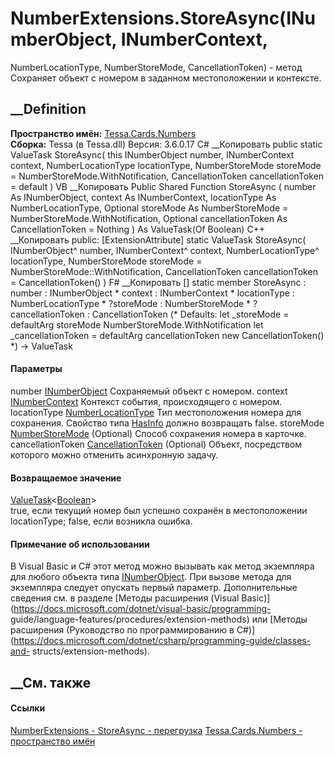 # NumberExtensions.StoreAsync(INumberObject, INumberContext,
NumberLocationType, NumberStoreMode, CancellationToken) - метод
Сохраняет объект с номером в заданном местоположении и контексте.
## __Definition
 **Пространство имён:** [Tessa.Cards.Numbers](N_Tessa_Cards_Numbers.htm)  
 **Сборка:** Tessa (в Tessa.dll) Версия: 3.6.0.17
C# __Копировать
     public static ValueTask<bool> StoreAsync(
    	this INumberObject number,
    	INumberContext context,
    	NumberLocationType locationType,
    	NumberStoreMode storeMode = NumberStoreMode.WithNotification,
    	CancellationToken cancellationToken = default
    )
VB __Копировать
    <ExtensionAttribute>
    Public Shared Function StoreAsync ( 
    	number As INumberObject,
    	context As INumberContext,
    	locationType As NumberLocationType,
    	Optional storeMode As NumberStoreMode = NumberStoreMode.WithNotification,
    	Optional cancellationToken As CancellationToken = Nothing
    ) As ValueTask(Of Boolean)
C++ __Копировать
     public:
    [ExtensionAttribute]
    static ValueTask<bool> StoreAsync(
    	INumberObject^ number, 
    	INumberContext^ context, 
    	NumberLocationType^ locationType, 
    	NumberStoreMode storeMode = NumberStoreMode::WithNotification, 
    	CancellationToken cancellationToken = CancellationToken()
    )
F# __Копировать
     [<ExtensionAttribute>]
    static member StoreAsync : 
            number : INumberObject * 
            context : INumberContext * 
            locationType : NumberLocationType * 
            ?storeMode : NumberStoreMode * 
            ?cancellationToken : CancellationToken 
    (* Defaults:
            let _storeMode = defaultArg storeMode NumberStoreMode.WithNotification
            let _cancellationToken = defaultArg cancellationToken new CancellationToken()
    *)
    -> ValueTask<bool> 
#### Параметры
number [INumberObject](T_Tessa_Cards_Numbers_INumberObject.htm)
    Сохраняемый объект с номером.
context [INumberContext](T_Tessa_Cards_Numbers_INumberContext.htm)
    Контекст события, происходящего с номером.
locationType
[NumberLocationType](T_Tessa_Cards_Numbers_NumberLocationType.htm)
     Тип местоположения номера для сохранения. Свойство типа [HasInfo](P_Tessa_Cards_Numbers_NumberLocationType_HasInfo.htm) должно возвращать false. 
storeMode [NumberStoreMode](T_Tessa_Cards_Numbers_NumberStoreMode.htm)
(Optional)
    Способ сохранения номера в карточке.
cancellationToken
[CancellationToken](https://learn.microsoft.com/dotnet/api/system.threading.cancellationtoken)
(Optional)
    Объект, посредством которого можно отменить асинхронную задачу.
#### Возвращаемое значение
[ValueTask](https://learn.microsoft.com/dotnet/api/system.threading.tasks.valuetask-1)<[Boolean](https://learn.microsoft.com/dotnet/api/system.boolean)>  
true, если текущий номер был успешно сохранён в местоположении locationType;
false, если возникла ошибка.
#### Примечание об использовании
В Visual Basic и C# этот метод можно вызывать как метод экземпляра для любого
объекта типа [INumberObject](T_Tessa_Cards_Numbers_INumberObject.htm). При
вызове метода для экземпляра следует опускать первый параметр. Дополнительные
сведения см. в разделе [Методы расширения (Visual
Basic)](https://docs.microsoft.com/dotnet/visual-basic/programming-
guide/language-features/procedures/extension-methods) или [Методы расширения
(Руководство по программированию в
C#)](https://docs.microsoft.com/dotnet/csharp/programming-guide/classes-and-
structs/extension-methods).
##  __См. также
#### Ссылки
[NumberExtensions - ](T_Tessa_Cards_Numbers_NumberExtensions.htm)
[StoreAsync -
перегрузка](Overload_Tessa_Cards_Numbers_NumberExtensions_StoreAsync.htm)
[Tessa.Cards.Numbers - пространство имён](N_Tessa_Cards_Numbers.htm)
